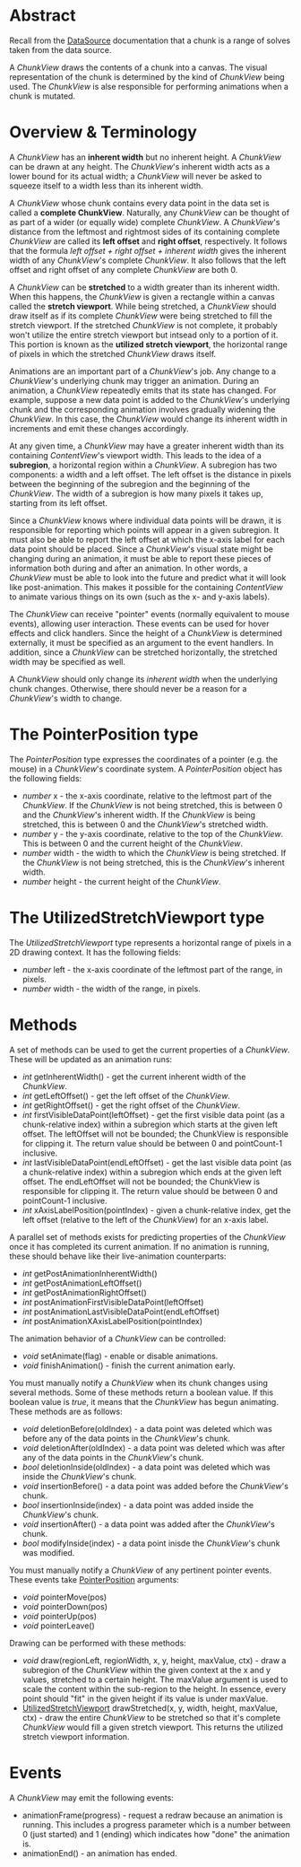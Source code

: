 # Abstract

Recall from the [DataSource](../DataSource.md) documentation that a chunk is a range of solves taken from the data source.

A *ChunkView* draws the contents of a chunk into a canvas. The visual representation of the chunk is determined by the kind of *ChunkView* being used. The *ChunkView* is alse responsible for performing animations when a chunk is mutated.

# Overview & Terminology

A *ChunkView* has an **inherent width** but no inherent height. A *ChunkView* can be drawn at any height. The *ChunkView*'s inherent width acts as a lower bound for its actual width; a *ChunkView* will never be asked to squeeze itself to a width less than its inherent width.

A *ChunkView* whose chunk contains every data point in the data set is called a **complete ChunkView**. Naturally, any *ChunkView* can be thought of as part of a wider (or equally wide) complete *ChunkView*. A *ChunkView*'s distance from the leftmost and rightmost sides of its containing complete *ChunkView* are called its **left offset** and **right offset**, respectively. It follows that the formula *left offset + right offset + inherent width* gives the inherent width of any *ChunkView*'s complete *ChunkView*. It also follows that the left offset and right offset of any complete *ChunkView* are both 0.

A *ChunkView* can be **stretched** to a width greater than its inherent width. When this happens, the *ChunkView* is given a rectangle within a canvas called the **stretch viewport**. While being stretched, a *ChunkView* should draw itself as if its complete *ChunkView* were being stretched to fill the stretch viewport. If the stretched *ChunkView* is not complete, it probably won't utilize the entire stretch viewport but intsead only to a portion of it. This portion is known as the **utilized stretch viewport**, the horizontal range of pixels in which the stretched *ChunkView* draws itself.

Animations are an important part of a *ChunkView*'s job. Any change to a *ChunkView*'s underlying chunk may trigger an animation. During an animation, a *ChunkView* repeatedly emits that its state has changed. For example, suppose a new data point is added to the *ChunkView*'s underlying chunk and the corresponding animation involves gradually widening the *ChunkView*. In this case, the *ChunkView* would change its inherent width in increments and emit these changes accordingly.

At any given time, a *ChunkView* may have a greater inherent width than its containing *ContentView*'s viewport width. This leads to the idea of a **subregion**, a horizontal region within a *ChunkView*. A subregion has two components: a width and a left offset. The left offset is the distance in pixels between the beginning of the subregion and the beginning of the *ChunkView*. The width of a subregion is how many pixels it takes up, starting from its left offset.

Since a *ChunkView* knows where individual data points will be drawn, it is responsible for reporting which points will appear in a given subregion. It must also be able to report the left offset at which the x-axis label for each data point should be placed. Since a *ChunkView*'s visual state might be changing during an animation, it must be able to report these pieces of information both during and after an animation. In other words, a *ChunkView* must be able to look into the future and predict what it will look like post-animation. This makes it possible for the containing *ContentView* to animate various things on its own (such as the x- and y-axis labels).

The *ChunkView* can receive "pointer" events (normally equivalent to mouse events), allowing user interaction. These events can be used for hover effects and click handlers. Since the height of a *ChunkView* is determined externally, it must be specified as an argument to the event handlers. In addition, since a *ChunkView* can be stretched horizontally, the stretched width may be specified as well.

A *ChunkView* should only change its *inherent width* when the underlying chunk changes. Otherwise, there should never be a reason for a *ChunkView*'s width to change.

# The PointerPosition type

The *PointerPosition* type expresses the coordinates of a pointer (e.g. the mouse) in a *ChunkView*'s coordinate system. A *PointerPosition* object has the following fields:

 * *number* x - the x-axis coordinate, relative to the leftmost part of the *ChunkView*. If the *ChunkView* is not being stretched, this is between 0 and the *ChunkView*'s inherent width. If the *ChunkView* is being stretched, this is between 0 and the *ChunkView*'s stretched width.
 * *number* y - the y-axis coordinate, relative to the top of the *ChunkView*. This is between 0 and the current height of the *ChunkView*.
 * *number* width - the width to which the *ChunkView* is being stretched. If the *ChunkView* is not being stretched, this is the *ChunkView*'s inherent width.
 * *number* height - the current height of the *ChunkView*.

# The UtilizedStretchViewport type

The *UtilizedStretchViewport* type represents a horizontal range of pixels in a 2D drawing context. It has the following fields:

 * *number* left - the x-axis coordinate of the leftmost part of the range, in pixels.
 * *number* width - the width of the range, in pixels.

# Methods

A set of methods can be used to get the current properties of a *ChunkView*. These will be updated as an animation runs:

 * *int* getInherentWidth() - get the current inherent width of the *ChunkView*.
 * *int* getLeftOffset() - get the left offset of the *ChunkView*.
 * *int* getRightOffset() - get the right offset of the *ChunkView*.
 * *int* firstVisibleDataPoint(leftOffset) - get the first visible data point (as a chunk-relative index) within a subregion which starts at the given left offset. The leftOffset will not be bounded; the ChunkView is responsible for clipping it. The return value should be between 0 and pointCount-1 inclusive.
 * *int* lastVisibleDataPoint(endLeftOffset) - get the last visible data point (as a chunk-relative index) within a subregion which ends at the given left offset. The endLeftOffset will not be bounded; the ChunkView is responsible for clipping it. The return value should be between 0 and pointCount-1 inclusive.
 * *int* xAxisLabelPosition(pointIndex) - given a chunk-relative index, get the left offset (relative to the left of the *ChunkView*) for an x-axis label.

A parallel set of methods exists for predicting properties of the *ChunkView* once it has completed its current animation. If no animation is running, these should behave like their live-animation counterparts:

 * *int* getPostAnimationInherentWidth()
 * *int* getPostAnimationLeftOffset()
 * *int* getPostAnimationRightOffset()
 * *int* postAnimationFirstVisibleDataPoint(leftOffset)
 * *int* postAnimationLastVisibleDataPoint(endLeftOffset)
 * *int* postAnimationXAxisLabelPosition(pointIndex)

The animation behavior of a *ChunkView* can be controlled:

 * *void* setAnimate(flag) - enable or disable animations.
 * *void* finishAnimation() - finish the current animation early.

You must manually notify a *ChunkView* when its chunk changes using several methods. Some of these methods return a boolean value. If this boolean value is *true*, it means that the *ChunkView* has begun animating. These methods are as follows:

 * *void* deletionBefore(oldIndex) - a data point was deleted which was before any of the data points in the *ChunkView*'s chunk.
 * *void* deletionAfter(oldIndex) - a data point was deleted which was after any of the data points in the *ChunkView*'s chunk.
 * *bool* deletionInside(oldIndex) - a data point was deleted which was inside the *ChunkView*'s chunk.
 * *void* insertionBefore() - a data point was added before the *ChunkView*'s chunk.
 * *bool* insertionInside(index) - a data point was added inside the *ChunkView*'s chunk.
 * *void* insertionAfter() - a data point was added after the *ChunkView*'s chunk.
 * *bool* modifyInside(index) - a data point inisde the *ChunkView*'s chunk was modified.

You must manually notify a *ChunkView* of any pertinent pointer events. These events take [PointerPosition](#the-pointerposition-type) arguments:

 * *void* pointerMove(pos)
 * *void* pointerDown(pos)
 * *void* pointerUp(pos)
 * *void* pointerLeave()

Drawing can be performed with these methods:

 * *void* draw(regionLeft, regionWidth, x, y, height, maxValue, ctx) - draw a subregion of the *ChunkView* within the given context at the x and y values, stretched to a certain height. The maxValue argument is used to scale the content within the sub-region to the height. In essence, every point should "fit" in the given height if its value is under maxValue.
 * [UtilizedStretchViewport](#the-utilizedstretchviewport-type) drawStretched(x, y, width, height, maxValue, ctx) - draw the entire *ChunkView* to be stretched so that it's complete *ChunkView* would fill a given stretch viewport. This returns the utilized stretch viewport information.

# Events

A *ChunkView* may emit the following events:

 * animationFrame(progress) - request a redraw because an animation is running. This includes a progress parameter which is a number between 0 (just started) and 1 (ending) which indicates how "done" the animation is.
 * animationEnd() - an animation has ended.
